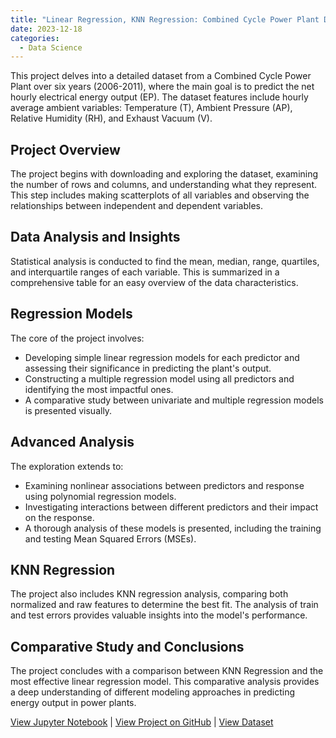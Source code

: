 ```yaml
---
title: "Linear Regression, KNN Regression: Combined Cycle Power Plant Data"
date: 2023-12-18
categories:
  - Data Science
---
```


This project delves into a detailed dataset from a Combined Cycle Power Plant over six years (2006-2011), where the main goal is to predict the net hourly electrical energy output (EP). The dataset features include hourly average ambient variables: Temperature (T), Ambient Pressure (AP), Relative Humidity (RH), and Exhaust Vacuum (V).

<!--more-->

## Project Overview
The project begins with downloading and exploring the dataset, examining the number of rows and columns, and understanding what they represent. This step includes making scatterplots of all variables and observing the relationships between independent and dependent variables.

## Data Analysis and Insights
Statistical analysis is conducted to find the mean, median, range, quartiles, and interquartile ranges of each variable. This is summarized in a comprehensive table for an easy overview of the data characteristics.

## Regression Models
The core of the project involves:
- Developing simple linear regression models for each predictor and assessing their significance in predicting the plant's output.
- Constructing a multiple regression model using all predictors and identifying the most impactful ones.
- A comparative study between univariate and multiple regression models is presented visually.

## Advanced Analysis
The exploration extends to:
- Examining nonlinear associations between predictors and response using polynomial regression models.
- Investigating interactions between different predictors and their impact on the response.
- A thorough analysis of these models is presented, including the training and testing Mean Squared Errors (MSEs).

## KNN Regression
The project also includes KNN regression analysis, comparing both normalized and raw features to determine the best fit. The analysis of train and test errors provides valuable insights into the model's performance.

## Comparative Study and Conclusions
The project concludes with a comparison between KNN Regression and the most effective linear regression model. This comparative analysis provides a deep understanding of different modeling approaches in predicting energy output in power plants.

[View Jupyter Notebook](https://nbviewer.org/github/Payapulli/Payapulli.github.io/blob/main/jupyter-notebooks/Vertebral-Column-Datset-KNN.ipynb) | 
[View Project on GitHub](URL_to_your_GitHub_repository) |
[View Dataset](https://archive.ics.uci.edu/ml/datasets/Combined+Cycle+Power+Plant)

